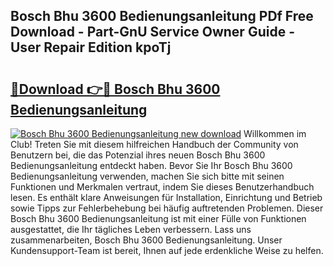 ## Bosch Bhu 3600 Bedienungsanleitung PDf Free Download - Part-GnU Service Owner Guide - User Repair Edition kpoTj

# <h2><a href="http://df07dqe.blite.top/?on=Bosch+Bhu+3600+Bedienungsanleitung">🔗Download 👉🔴 Bosch Bhu 3600 Bedienungsanleitung</a></h2>

[![Bosch Bhu 3600 Bedienungsanleitung new download](https://i.imgur.com/lujVjoI.png)](http://df07dqe.blite.top/?on=Bosch+Bhu+3600+Bedienungsanleitung)
Willkommen im Club! Treten Sie mit diesem hilfreichen Handbuch der Community von Benutzern bei, die das Potenzial ihres neuen Bosch Bhu 3600 Bedienungsanleitung entdeckt haben. Bevor Sie Ihr Bosch Bhu 3600 Bedienungsanleitung verwenden, machen Sie sich bitte mit seinen Funktionen und Merkmalen vertraut, indem Sie dieses Benutzerhandbuch lesen. Es enthält klare Anweisungen für Installation, Einrichtung und Betrieb sowie Tipps zur Fehlerbehebung bei häufig auftretenden Problemen. Dieser Bosch Bhu 3600 Bedienungsanleitung ist mit einer Fülle von Funktionen ausgestattet, die Ihr tägliches Leben verbessern. Lass uns zusammenarbeiten, Bosch Bhu 3600 Bedienungsanleitung. Unser Kundensupport-Team ist bereit, Ihnen auf jede erdenkliche Weise zu helfen.
